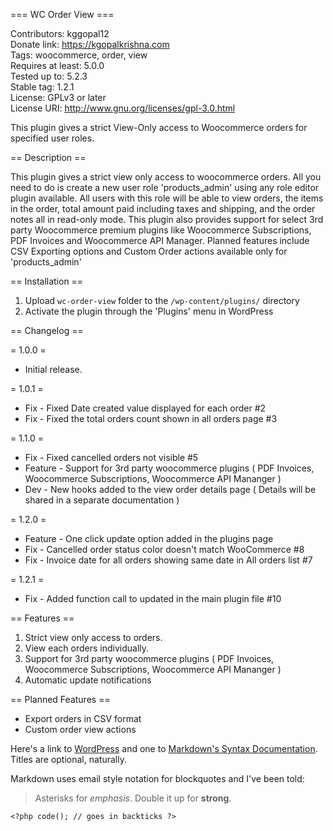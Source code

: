 === WC Order View ===

Contributors: kggopal12 <br>
Donate link: https://kgopalkrishna.com <br>
Tags: woocommerce, order, view <br>
Requires at least: 5.0.0 <br>
Tested up to: 5.2.3 <br>
Stable tag: 1.2.1 <br>
License: GPLv3 or later <br>
License URI: http://www.gnu.org/licenses/gpl-3.0.html <br>

This plugin gives a strict View-Only access to Woocommerce orders for specified user roles.

== Description ==

This plugin gives a strict view only access to woocommerce orders. All you need to do is create a new user role 'products_admin' using any role editor plugin available. All users with this role will be able to view orders, the items in the order, total amount paid including taxes and shipping, and the order notes all in read-only mode. This plugin also provides support for select 3rd party Woocommerce premium plugins like Woocommerce Subscriptions, PDF Invoices and Woocommerce API Manager. Planned features include CSV Exporting options and Custom Order actions available only for 'products_admin'

== Installation ==

1. Upload `wc-order-view` folder to the `/wp-content/plugins/` directory
1. Activate the plugin through the 'Plugins' menu in WordPress

== Changelog ==

= 1.0.0 =
* Initial release.

= 1.0.1 =
* Fix - Fixed Date created value displayed for each order #2
* Fix - Fixed the total orders count shown in all orders page #3

= 1.1.0 =
* Fix - Fixed cancelled orders not visible #5
* Feature - Support for 3rd party woocommerce plugins ( PDF Invoices, Woocommerce Subscriptions, Woocommerce API Mananger )
* Dev - New hooks added to the view order details page ( Details will be shared in a separate documentation )

= 1.2.0 =
* Feature - One click update option added in the plugins page
* Fix - Cancelled order status color doesn't match WooCommerce #8
* Fix - Invoice date for all orders showing same date in All orders list #7

= 1.2.1 =
* Fix - Added function call to updated in the main plugin file #10

== Features ==

1. Strict view only access to orders.
1. View each orders individually.
1. Support for 3rd party woocommerce plugins ( PDF Invoices, Woocommerce Subscriptions, Woocommerce API Mananger )
1. Automatic update notifications

== Planned Features ==

* Export orders in CSV format
* Custom order view actions

Here's a link to [WordPress](http://wordpress.org/ "Your favorite software") and one to [Markdown's Syntax Documentation][markdown syntax].
Titles are optional, naturally.

[markdown syntax]: http://daringfireball.net/projects/markdown/syntax
            "Markdown is what the parser uses to process much of the readme file"

Markdown uses email style notation for blockquotes and I've been told:
> Asterisks for *emphasis*. Double it up  for **strong**.

`<?php code(); // goes in backticks ?>`